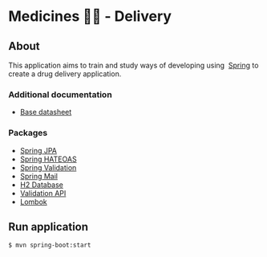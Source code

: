 # Medicines 💊💉 - Delivery

## About

This application aims to train and study ways of developing using&nbsp; 
[Spring](http://spring.io) to create a drug delivery application.

### Additional documentation

 - [Base datasheet](https://neoquimica.com.br/arq/fichas/15471-0%20Ibufran%20400%20mg.pdf)

### Packages
 - [Spring JPA](https://spring.io/projects/spring-data-jpa)
 - [Spring HATEOAS](https://spring.io/projects/spring-hateoas)
 - [Spring Validation](https://search.maven.org/search?q=g:org.springframework.boot%20AND%20a:spring-boot-starter-validation)
 - [Spring Mail](https://www.baeldung.com/spring-email)
 - [H2 Database](https://www.h2database.com/html/main.html)
 - [Validation API](https://docs.oracle.com/javaee/7/api/javax/validation/package-summary.html)
 - [Lombok](https://projectlombok.org/)


## Run application

```bash
$ mvn spring-boot:start
```
